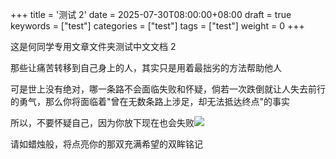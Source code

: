 +++
title = '测试 2'
date = 2025-07-30T08:00:00+08:00
draft = true
keywords = ["test"]
categories = ["test"]
tags = ["test"]
weight = 0
+++

这是何同学专用文章文件夹测试中文文档 2

那些让痛苦转移到自己身上的人，其实只是用着最拙劣的方法帮助他人

可是世上没有绝对，哪一条路不会面临失败和怀疑，倘若一次跌倒就让人失去前行的勇气，那么你将面临着"曾在无数条路上涉足，却无法抵达终点"的事实

所以，不要怀疑自己，因为你放下现在也会失败![](https://koishi.js.org/QFace/assets/qq_emoji/resfile/emoji/212/apng/212.png)

请如蜡烛般，将点亮你的那双充满希望的双眸铭记
